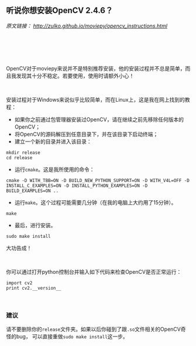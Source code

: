 ## 听说你想安装OpenCV 2.4.6？

*原文链接：
http://zulko.github.io/moviepy/opencv_instructions.html*

</br>
</br>
</br>
</br>

OpenCV对于moviepy来说并不是特别推荐安装，他的安装过程并不总是简单，而且我发现其十分不稳定。若要使用，使用时请额外小心！

</br>

安装过程对于Windows来说似乎比较简单，而在Linux上，这是我在网上找到的教程：

- 如果你之前通过包管理器安装过OpenCV，请在继续之前先移除任何版本的OpenCV；
- 将OpenCV的源码解压到任意目录下，并在该目录下启动终端；
- 建立一个新的目录并进入该目录：

```
mkdir release
cd release
```

- 运行`cmake`。这是我所使用的命令：

```
cmake -D WITH_TBB=ON -D BUILD_NEW_PYTHON_SUPPORT=ON -D WITH_V4L=OFF -D INSTALL_C_EXAMPLES=ON -D INSTALL_PYTHON_EXAMPLES=ON -D BUILD_EXAMPLES=ON ..
```

- 运行`make`。这个过程可能需要几分钟（在我的电脑上大约用了15分钟）。

```
make
```

- 最后，进行安装。

```
sudo make install
```

大功告成！

</br>

你可以通过打开python控制台并输入如下代码来检查OpenCV是否正常运行：

```
import cv2
print cv2.__version__
```

</br>

### 建议
请不要删除你的`release`文件夹。如果以后你碰到了跟`.so`文件相关的OpenCV奇怪的bug，
可以直接重做`sudo make install`这一步。